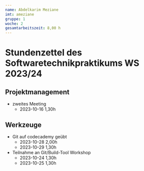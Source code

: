 ```yaml
---
name: Abdelkarim Meziane
imt: ameziane
gruppe: 1
woche: 2
gesamtarbeitszeit: 8,00 h
---
```


<!--
Jeder Eintrag stellt eine gesonderte Tätigkeit dar und ist als (Listen-)Stichpunkt unter der korrekten Kategorie einzuordnen.
Dieser ist mit dem Datum (im ISO Format) und der Dauer (in Stunden und Minuten) zu versehen (als sub-Listenstichpunkt).
Sollte sich die Arbeit an diesem Eintrag über mehrere Tage erstrecken, so können mehrere Unterpunkte genutzt werden.
Zum Beispiel:

## Dokumentation
- Vorbereitung des Testdokuments
  - 2022-10-12 2,00h
  - 2022-10-13 0,15h

Die Summe aller Stunden wird oben unter `gesamtarbeitszeit` im selben Format eingetragen (also z.B. 14,45h).

Die Datei wird wie folgt benannt: `stundenzettel_<woche (mit führender 0, falls einstellig>_<IMT Kürzel>.md`,
also zum Beispiel: `stundenzettel_01_maxm.md` oder `stundenzettel_10_maxm.md`.
-->

# Stundenzettel des Softwaretechnikpraktikums WS 2023/24

## Projektmanagement
- zweites Meeting
    - 2023-10-16 1,30h

## Werkzeuge
- Git auf codecademy geübt
    - 2023-10-28 2,00h
    - 2023-10-29 1,30h
- Teilnahme an Git/Build-Tool Workshop
    - 2023-10-24 1,30h
    - 2023-10-25 1,30h